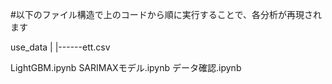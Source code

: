 #以下のファイル構造で上のコードから順に実行することで、各分析が再現されます

use_data
   |
   |------ett.csv

LightGBM.ipynb
SARIMAXモデル.ipynb
データ確認.ipynb